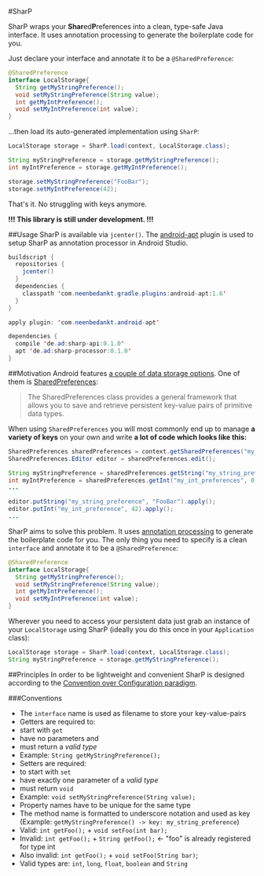 #SharP

SharP wraps your **Shar**ed**P**references into a clean, type-safe Java interface. It uses annotation processing to generate the boilerplate code for you.

Just declare your interface and annotate it to be a `@SharedPreference`:
```java
@SharedPreference
interface LocalStorage{
  String getMyStringPreference();
  void setMyStringPreference(String value);
  int getMyIntPreference();
  void setMyIntPreference(int value);
}
```

...then load its auto-generated implementation using `SharP`:

```java
LocalStorage storage = SharP.load(context, LocalStorage.class);

String myStringPreference = storage.getMyStringPreference();
int myIntPreference = storage.getMyIntPreference();

storage.setMyStringPreference("FooBar");
storage.setMyIntPreference(42);
```
That's it. No struggling with keys anymore.

**!!! This library is still under development. !!!**

##Usage
SharP is available via `jcenter()`. The [android-apt](https://bitbucket.org/hvisser/android-apt) plugin is used to setup SharP as annotation processor in Android Studio.
```java
buildscript {
  repositories {
    jcenter()
  }
  dependencies {
    classpath 'com.neenbedankt.gradle.plugins:android-apt:1.6'
  }
}

apply plugin: 'com.neenbedankt.android-apt'

dependencies {
  compile 'de.ad:sharp-api:0.1.0'
  apt 'de.ad:sharp-processor:0.1.0'
}
```

##Motivation
Android features [a couple of data storage options](http://developer.android.com/guide/topics/data/data-storage.html). One of them is [SharedPreferences](http://developer.android.com/guide/topics/data/data-storage.html#pref):
>The SharedPreferences class provides a general framework that allows you to save and retrieve persistent key-value pairs of primitive data types.

When using `SharedPreferences` you will most commonly end up to manage **a variety of keys** on your own and write **a lot of code which looks like this:**

```java
SharedPreferences sharedPreferences = context.getSharedPreferences("my_prefs", MODE_PRIVATE);
SharedPreferences.Editor editor = sharedPreferences.edit();

String myStringPreference = sharedPreferences.getString("my_string_preferences", null);
int myIntPreference = sharedPreferences.getInt("my_int_preferences", 0);
...

editor.putString("my_string_preference", "FooBar").apply();
editor.putInt("my_int_preference", 42).apply();
...

```

SharP aims to solve this problem. It uses [annotation processing](http://docs.oracle.com/javase/7/docs/api/javax/annotation/processing/Processor.html) to generate the boilerplate code for you. The only thing you need to specify is a clean `interface` and annotate it to be a `@SharedPreference`:

```java
@SharedPreference
interface LocalStorage{
  String getMyStringPreference();
  void setMyStringPreference(String value);
  int getMyIntPreference();
  void setMyIntPreference(int value);
}
```

Wherever you need to access your persistent data just grab an instance of your `LocalStorage` using SharP (ideally you do this once in your `Application` class):

```java
LocalStorage storage = SharP.load(context, LocalStorage.class);
String myStringPreference = storage.getMyStringPreference();
```

##Principles
In order to be lightweight and convenient SharP is designed according to the [Convention over Configuration paradigm](https://en.wikipedia.org/wiki/Convention_over_configuration).

###Conventions
* The `interface` name is used as filename to store your key-value-pairs
* Getters are required to:
 * start with `get`
 * have no parameters and
 * must return a *valid type*
 * Example: `String getMyStringPreference();`
* Setters are required:
 * to start with `set`
 * have exactly one parameter of a *valid type*
 * must return `void`
 * Example: `void setMyStringPreference(String value);`
* Property names have to be unique for the same type
 * The method name is formatted to underscore notation and used as key (Example: `getMyStringPreference() -> key: my_string_preference`)
 * Valid: `int getFoo();` + `void setFoo(int bar);`
 * Invalid: `int getFoo();` + `String getFoo();` <- "foo" is already registered for type int
 * Also invalid: `int getFoo();` + `void setFoo(String bar)`;
* Valid types are: `int`, `long`, `float`, `boolean` and `String`
